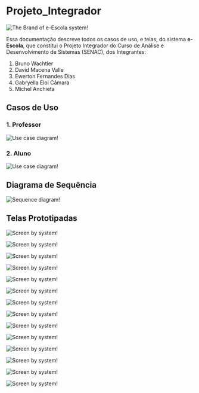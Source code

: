 # Projeto_Integrador

![The Brand of e-Escola system!](/assets/images/logo-light.png "brand-e-escola")

Essa documentação descreve todos os casos de uso, e telas, do sistema **e-Escola**, que constitui o Projeto Integrador do Curso de Análise e Desenvolvimento de Sistemas (SENAC), dos Integrantes:

1. Bruno Wachtler
2. David Macena Valle
3. Ewerton Fernandes Dias
4. Gabryella Eloi Câmara
5. Michel Anchieta

## Casos de Uso

### 1. Professor

![Use case diagram!](/assets/images/diagram1.jpeg "use case diagram professor")

### 2. Aluno

![Use case diagram!](/assets/images/diagram2.jpeg "use case diagram student")

## Diagrama de Sequência

![Sequence diagram!](/assets/images/sequence.png "sequence diagram image")

## Telas Prototipadas

![Screen by system!](/assets/images/system1.png "screen 1 by system")

![Screen by system!](/assets/images/system2.png "screen 2 by system")

![Screen by system!](/assets/images/system3.png "screen 3 by system")

![Screen by system!](/assets/images/system4.png "screen 4 by system")

![Screen by system!](/assets/images/system5.png "screen 5 by system")

![Screen by system!](/assets/images/system6.png "screen 6 by system")

![Screen by system!](/assets/images/system7.png "screen 7 by system")

![Screen by system!](/assets/images/system8.png "screen 8 by system")

![Screen by system!](/assets/images/system9.png "screen 9 by system")

![Screen by system!](/assets/images/system10.png "screen 10 by system")

![Screen by system!](/assets/images/system11.png "screen 11 by system")

![Screen by system!](/assets/images/system12.png "screen 12 by system")

![Screen by system!](/assets/images/system13.png "screen 13 by system")

![Screen by system!](/assets/images/system14.png "screen 14 by system")